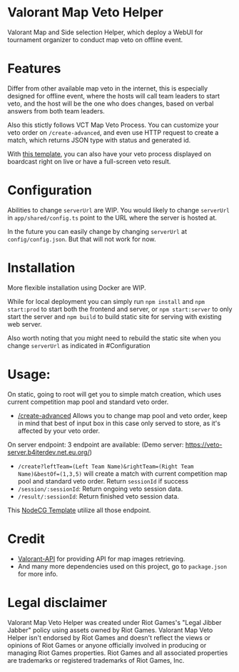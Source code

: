 # Valorant Map Veto Helper

Valorant Map and Side selection Helper, which deploy a WebUI for tournament organizer to conduct map veto on offline event.

# Features

Differ from other available map veto in the internet, this is especially designed for offline event, where the hosts will call team leaders to start veto, and the host will be the one who does changes, based on verbal answers from both team leaders.

Also this stictly follows VCT Map Veto Process. You can customize your veto order on `/create-advanced`, and even use HTTP request to create a match, which returns JSON type with status and generated id.

With [this template](https://github.com/b4iterdev/valo-veto-nodecg.git), you can also have your veto process displayed on boardcast right on live or have a full-screen veto result.

# Configuration

Abilities to change `serverUrl` are WIP. You would likely to change `serverUrl` in `app/shared/config.ts` point to the URL where the server is hosted at.

In the future you can easily change by changing `serverUrl` at `config/config.json`. But that will not work for now.

# Installation

More flexible installation using Docker are WIP.

While for local deployment you can simply run `npm install` and `npm start:prod` to start both the frontend and server, or `npm start:server` to only start the server and `npm build` to build static site for serving with existing web server.

Also worth noting that you might need to rebuild the static site when you change `serverUrl` as indicated in #Configuration

# Usage:
On static, going to root will get you to simple match creation, which uses current competition map pool and standard veto order.
* [/create-advanced](https://veto.b4iterdev.net.eu.org/create-advanced) Allows you to change map pool and veto order, keep in mind that best of input box in this case only served to store, as it's affected by your veto order.

On server endpoint: 3 endpoint are available: (Demo server: https://veto-server.b4iterdev.net.eu.org/)
* `/create?leftTeam=(Left Team Name)&rightTeam=(Right Team Name)&bestOf=(1,3,5)` will create a match with current competition map pool and standard veto order. Return `sessionId` if success
* `/session/:sessionId`: Return ongoing veto session data.
* `/result/:sessionId`: Return finished veto session data.

This [NodeCG Template](https://github.com/b4iterdev/valo-veto-nodecg.git) utilize all those endpoint.

# Credit
* [Valorant-API](https://valorant-api.com/) for providing API for map images retrieving.
* And many more dependencies used on this project, go to `package.json` for more info.

# Legal disclaimer

Valorant Map Veto Helper was created under Riot Games's "Legal Jibber Jabber" policy using assets owned by Riot Games. Valorant Map Veto Helper isn't endorsed by Riot Games and doesn't reflect the views or opinions of Riot Games or anyone officially involved in producing or managing Riot Games properties. Riot Games and all associated properties are trademarks or registered trademarks of Riot Games, Inc.
